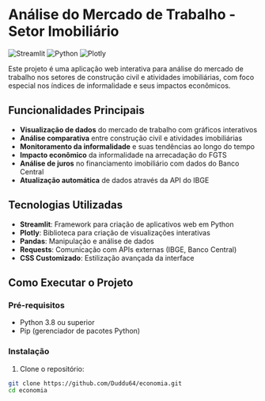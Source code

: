 # Análise do Mercado de Trabalho - Setor Imobiliário

![Streamlit](https://img.shields.io/badge/Streamlit-FF4B4B?style=for-the-badge&logo=Streamlit&logoColor=white )
![Python](https://img.shields.io/badge/Python-3776AB?style=for-the-badge&logo=python&logoColor=white )
![Plotly](https://img.shields.io/badge/Plotly-3F4F75?style=for-the-badge&logo=plotly&logoColor=white )

Este projeto é uma aplicação web interativa para análise do mercado de trabalho nos setores de construção civil e atividades imobiliárias, com foco especial nos índices de informalidade e seus impactos econômicos.

## Funcionalidades Principais

- **Visualização de dados** do mercado de trabalho com gráficos interativos
- **Análise comparativa** entre construção civil e atividades imobiliárias
- **Monitoramento da informalidade** e suas tendências ao longo do tempo
- **Impacto econômico** da informalidade na arrecadação do FGTS
- **Análise de juros** no financiamento imobiliário com dados do Banco Central
- **Atualização automática** de dados através da API do IBGE

## Tecnologias Utilizadas

- **Streamlit**: Framework para criação de aplicativos web em Python
- **Plotly**: Biblioteca para criação de visualizações interativas
- **Pandas**: Manipulação e análise de dados
- **Requests**: Comunicação com APIs externas (IBGE, Banco Central)
- **CSS Customizado**: Estilização avançada da interface

## Como Executar o Projeto

### Pré-requisitos

- Python 3.8 ou superior
- Pip (gerenciador de pacotes Python)

### Instalação

1. Clone o repositório:
```bash
git clone https://github.com/Duddu64/economia.git
cd economia
